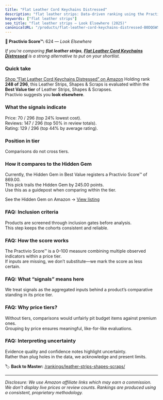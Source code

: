 ```yaml
---
title: "Flat Leather Cord Keychains Distressed"
description: "flat leather strips: Data-driven ranking using the Practivio Score™. Positioned by quality, value, demand, findability, momentum."
keywords: ["flat leather strips"]
seo_title: "flat leather strips — Look Elsewhere (2025)"
canonicalURL: "/products/flat-leather-cord-keychains-distressed-B0DQGWS2PJ/"
---
```


**🚫 Practivio Score™:** 624 — _Look Elsewhere_


*If you're comparing **flat leather strips**, **[Flat Leather Cord Keychains Distressed](https://www.amazon.com/dp/B0DQGWS2PJ?tag=practivio-20)** is a strong alternative to put on your shortlist.*
### Quick take
[Shop “Flat Leather Cord Keychains Distressed” on Amazon](https://www.amazon.com/dp/B0DQGWS2PJ?tag=practivio-20)
Holding rank **248 of 296**, this Leather Strips, Shapes & Scraps is evaluated within the **Best Value tier** of Leather Strips, Shapes & Scrapses.  
Practivio suggests you **look elsewhere**.

### What the signals indicate
Price: 70 / 296 (top 24% lowest cost).  
Reviews: 147 / 296 (top 50% in review totals).  
Rating: 129 / 296 (top 44% by average rating).  

### Position in tier
Comparisons do not cross tiers.

### How it compares to the Hidden Gem
Currently, the Hidden Gem in Best Value registers a Practivio Score™ of 869.00.  
This pick trails the Hidden Gem by 245.00 points.  
Use this as a guidepost when comparing within the tier.  

See the Hidden Gem on Amazon → [View listing](https://www.amazon.com/dp/B0CF27WXNR?tag=practivio-20)

### FAQ: Inclusion criteria
Products are screened through inclusion gates before analysis.  
This step keeps the cohorts consistent and reliable.

### FAQ: How the score works
The Practivio Score™ is a 0–100 measure combining multiple observed indicators within a price tier.  
If inputs are missing, we don’t substitute—we mark the score as less certain.

### FAQ: What “signals” means here
We treat signals as the aggregated inputs behind a product’s comparative standing in its price tier.

### FAQ: Why price tiers?
Without tiers, comparisons would unfairly pit budget items against premium ones.  
Grouping by price ensures meaningful, like-for-like evaluations.

### FAQ: Interpreting uncertainty
Evidence quality and confidence notes highlight uncertainty.  
Rather than plug holes in the data, we acknowledge and present limits.


🏷️ **Back to Master:** [/rankings/leather-strips-shapes-scraps/](/rankings/leather-strips-shapes-scraps/)

---
_Disclosure: We use Amazon affiliate links which may earn a commission. We don’t display live prices or review counts. Rankings are produced using a consistent, proprietary methodology._
